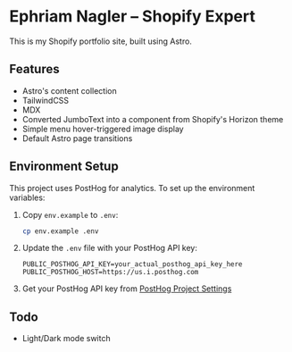 # Ephriam Nagler – Shopify Expert

This is my Shopify portfolio site, built using Astro.

## Features

- Astro's content collection
- TailwindCSS
- MDX
- Converted JumboText into a component from Shopify's Horizon theme
- Simple menu hover-triggered image display
- Default Astro page transitions

## Environment Setup

This project uses PostHog for analytics. To set up the environment variables:

1. Copy `env.example` to `.env`:
   ```bash
   cp env.example .env
   ```

2. Update the `.env` file with your PostHog API key:
   ```
   PUBLIC_POSTHOG_API_KEY=your_actual_posthog_api_key_here
   PUBLIC_POSTHOG_HOST=https://us.i.posthog.com
   ```

3. Get your PostHog API key from [PostHog Project Settings](https://app.posthog.com/project/settings)

## Todo

- Light/Dark mode switch
